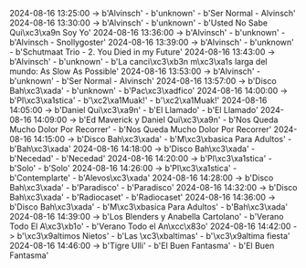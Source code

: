 2024-08-16 13:25:00 -> b'Alvinsch' - b'unknown' - b'Ser Normal - Alvinsch'
2024-08-16 13:30:00 -> b'Alvinsch' - b'unknown' - b'Usted No Sabe Qui\xc3\xa9n Soy Yo'
2024-08-16 13:36:00 -> b'Alvinsch' - b'unknown' - b'Alvinsch - Snollygoster'
2024-08-16 13:39:00 -> b'Alvinsch' - b'unknown' - b'Schutmaat Trio - 2. You Died in my Future'
2024-08-16 13:43:00 -> b'Alvinsch' - b'unknown' - b'La canci\xc3\xb3n m\xc3\xa1s larga del mundo: As Slow As Possible'
2024-08-16 13:53:00 -> b'Alvinsch' - b'unknown' - b'Ser Normal - Alvinsch'
2024-08-16 13:57:00 -> b'Disco Bah\xc3\xada' - b'unknown' - b'Pac\xc3\xadfico'
2024-08-16 14:00:00 -> b'Pl\xc3\xa1stica' - b'\xc2\xa1Muak!' - b'\xc2\xa1Muak!'
2024-08-16 14:05:00 -> b'Daniel Qui\xc3\xa9n' - b'El Llamado' - b'El Llamado'
2024-08-16 14:09:00 -> b'Ed Maverick y Daniel Qui\xc3\xa9n' - b'Nos Queda Mucho Dolor Por Recorrer' - b'Nos Queda Mucho Dolor Por Recorrer'
2024-08-16 14:15:00 -> b'Disco Bah\xc3\xada' - b'M\xc3\xbasica Para Adultos' - b'Bah\xc3\xada'
2024-08-16 14:18:00 -> b'Disco Bah\xc3\xada' - b'Necedad' - b'Necedad'
2024-08-16 14:20:00 -> b'Pl\xc3\xa1stica' - b'Solo' - b'Solo'
2024-08-16 14:26:00 -> b'Pl\xc3\xa1stica' - b'Contemplarte' - b'Alevos\xc3\xada'
2024-08-16 14:28:00 -> b'Disco Bah\xc3\xada' - b'Paradisco' - b'Paradisco'
2024-08-16 14:32:00 -> b'Disco Bah\xc3\xada' - b'Radiocaset' - b'Radiocaset'
2024-08-16 14:36:00 -> b'Disco Bah\xc3\xada' - b'M\xc3\xbasica Para Adultos' - b'Bah\xc3\xada'
2024-08-16 14:39:00 -> b'Los Blenders y Anabella Cartolano' - b'Verano Todo El A\xc3\xb1o' - b'Verano Todo el An\xcc\x83o'
2024-08-16 14:42:00 -> b'\xc3\x9altimos Nietos' - b'Las \xc3\xbaltimas' - b'\xc3\x9altima fiesta'
2024-08-16 14:46:00 -> b'Tigre Ulli' - b'El Buen Fantasma' - b'El Buen Fantasma'
